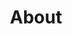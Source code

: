 ---
title: About
layout: advanced
page_css_class: gray-background
sections:
  - type: header_section
    section_id: header_section
    background_image: /images/leaf-light-grey.svg
    headline: Nous Sommes Pierre.
    subtitle: |
      description.
  - type: bulletpoints_section
    section_id: bulletpoints_section
    bulletpoints:
      - title: Nous Aimons l'Italie
        description: |
          description love italia
        image: images/carmen-laezza-xhq9Ln_Lmrg-unsplash.jpg
      - title: Nous pensons à vous
        description: |
          description on aime le client 
        image: images/marialaura-gionfriddo-II3Vo7MJ9Z0-unsplash.jpg
      - type: contact_section
    image: images/emre-RuqOeMvPlzQ-unsplash.jpg
  - type: contact_section
    image: images/emre-RuqOeMvPlzQ-unsplash.jpg
    section_id: contact_section
    address: Reggio di Calabria - Italia
    phone: +33671377505
    email: >-
      <a href = "mailto:
      contact@olivedipietro.com">contact@olivedipietro.com</a>
    mapUrl: 'https://goo.gl/maps/AHnLtbNFsaNfwztNA'
seo:
  title: About
  description: Qui sommes nous? Olive di Pietro
  extra:
    - name: 'og:type'
      value: website
      keyName: property
    - name: 'og:title'
      value: About
      keyName: property
    - name: 'og:description'
      value: This is the about page
      keyName: property
    - name: 'og:image'
      value: images/header.jpg
      keyName: property
      relativeUrl: true
    - name: 'twitter:card'
      value: summary_large_image
    - name: 'twitter:title'
      value: About
    - name: 'twitter:description'
      value: This is the about page
    - name: 'twitter:image'
      value: images/header.jpg
      relativeUrl: true
---